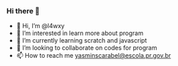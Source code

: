 
### Hi there 👋

- 👋 Hi, I’m @l4wxy
- 👀 I’m interested in learn more about program
- 🌱 I’m currently learning scratch and javascript
- 💞️ I’m looking to collaborate on codes for program
- 📫 How to reach me yasminscarabel@escola.pr.gov.br

<!---
l4wxy/l4wxy is a ✨ special ✨ repository because its `README.md` (this file) appears on your GitHub profile.
You can click the Preview link to take a look at your changes.
--->
